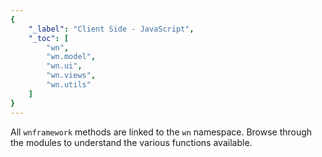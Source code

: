 ```yaml
---
{
	"_label": "Client Side - JavaScript",
	"_toc": [
		"wn", 
		"wn.model", 
		"wn.ui", 
		"wn.views", 
		"wn.utils"
	]
}
---
```

All `wnframework` methods are linked to the `wn` namespace. Browse through the modules
to understand the various functions available.	